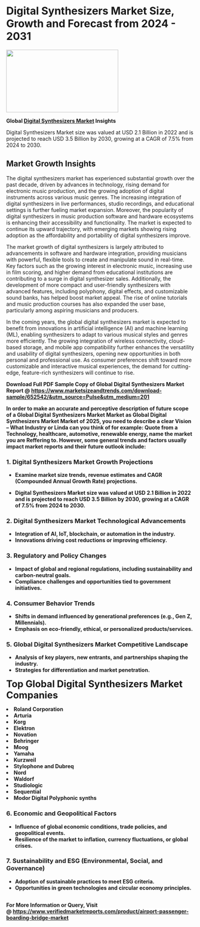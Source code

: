 <H1>Digital Synthesizers Market Size, Growth and Forecast from 2024 - 2031</H1><img class="aligncenter size-medium wp-image-584254" src="https://thirdeyenews.in/wp-content/uploads/2024/09/Global-Market-Research-300x168.jpeg" alt="" width="300" height="168" /><p><strong>Global&nbsp;<a href="https://www.marketsizeandtrends.com/download-sample/652542/&amp;utm_source=Pulse&amp;utm_medium=201">Digital Synthesizers Market</a> Insights</strong></p><p>Digital Synthesizers Market size was valued at USD 2.1 Billion in 2022 and is projected to reach USD 3.5 Billion by 2030, growing at a CAGR of 7.5% from 2024 to 2030.</p><p><h2>Market Growth Insights</h2> <p>The digital synthesizers market has experienced substantial growth over the past decade, driven by advances in technology, rising demand for electronic music production, and the growing adoption of digital instruments across various music genres. The increasing integration of digital synthesizers in live performances, studio recordings, and educational settings is further fueling market expansion. Moreover, the popularity of digital synthesizers in music production software and hardware ecosystems is enhancing their accessibility and functionality. The market is expected to continue its upward trajectory, with emerging markets showing rising adoption as the affordability and portability of digital synthesizers improve.</p> <p><strong></strong></p> <p>The market growth of digital synthesizers is largely attributed to advancements in software and hardware integration, providing musicians with powerful, flexible tools to create and manipulate sound in real-time. Key factors such as the growing interest in electronic music, increasing use in film scoring, and higher demand from educational institutions are contributing to a surge in digital synthesizer sales. Additionally, the development of more compact and user-friendly synthesizers with advanced features, including polyphony, digital effects, and customizable sound banks, has helped boost market appeal. The rise of online tutorials and music production courses has also expanded the user base, particularly among aspiring musicians and producers.</p> <p>In the coming years, the global digital synthesizers market is expected to benefit from innovations in artificial intelligence (AI) and machine learning (ML), enabling synthesizers to adapt to various musical styles and genres more efficiently. The growing integration of wireless connectivity, cloud-based storage, and mobile app compatibility further enhances the versatility and usability of digital synthesizers, opening new opportunities in both personal and professional use. As consumer preferences shift toward more customizable and interactive musical experiences, the demand for cutting-edge, feature-rich synthesizers will continue to rise.</p> <p><strong></p><p><span class=""><strong>Download Full PDF Sample Copy of Global Digital Synthesizers Market Report</strong> @ <a href="https://www.marketsizeandtrends.com/download-sample/652542/&amp;utm_source=Pulse&amp;utm_medium=201" target="_blank">https://www.marketsizeandtrends.com/download-sample/652542/&amp;utm_source=Pulse&amp;utm_medium=201</a></span></p><p>In order to make an accurate and perceptive description of future scope of a Global&nbsp;Digital Synthesizers Market Market as Global&nbsp;Digital Synthesizers Market Market of 2025, you need to describe a clear Vision &ndash; What Industry or Linda can you think of for example: Quote from a Technology, healthcare, automotive, renewable energy, name the market you are Reffering to. However, some general trends and factors usually impact market reports and their future outlook include:</p><h3>1.&nbsp;<strong>Digital Synthesizers Market Growth Projections</strong></h3><ul><li>Examine market size trends, revenue estimates and CAGR (Compounded Annual Growth Rate) projections.</li><li><p>Digital Synthesizers Market size was valued at USD 2.1 Billion in 2022 and is projected to reach USD 3.5 Billion by 2030, growing at a CAGR of 7.5% from 2024 to 2030.</p></li></ul><h3>2.&nbsp;<strong>Digital Synthesizers Market Technological Advancements</strong></h3><ul><li>Integration of AI, IoT, blockchain, or automation in the industry.</li><li>Innovations driving cost reductions or improving efficiency.</li></ul><h3>3.&nbsp;<strong>Regulatory and Policy Changes</strong></h3><ul><li>Impact of global and regional regulations, including sustainability and carbon-neutral goals.</li><li>Compliance challenges and opportunities tied to government initiatives.</li></ul><h3>4.&nbsp;<strong>Consumer Behavior Trends</strong></h3><ul><li>Shifts in demand influenced by generational preferences (e.g., Gen Z, Millennials).</li><li>Emphasis on eco-friendly, ethical, or personalized products/services.</li></ul><h3>5.&nbsp;<strong>Global Digital Synthesizers Market Competitive Landscape</strong></h3><ul><li>Analysis of key players, new entrants, and partnerships shaping the industry.</li><li>Strategies for differentiation and market penetration.</li></ul><p data-pm-slice="1 1 []"><span style="color: inherit; font-family: inherit; font-size: 25px;">Top Global Digital Synthesizers Market Companies</span></p><div class="" data-test-id=""><p><li>Roland Corporation</li><li> Arturia</li><li> Korg</li><li> Elektron</li><li> Novation</li><li> Behringer</li><li> Moog</li><li> Yamaha</li><li> Kurzweil</li><li> Stylophone and Dubreq</li><li> Nord</li><li> Waldorf</li><li> Studiologic</li><li> Sequential</li><li> Modor Digital Polyphonic synths</li></p></div><h3>6.&nbsp;<strong>Economic and Geopolitical Factors</strong></h3><ul><li>Influence of global economic conditions, trade policies, and geopolitical events.</li><li>Resilience of the market to inflation, currency fluctuations, or global crises.</li></ul><h3>7.&nbsp;<strong>Sustainability and ESG (Environmental, Social, and Governance)</strong></h3><ul><li>Adoption of sustainable practices to meet ESG criteria.</li><li>Opportunities in green technologies and circular economy principles.</li></ul><h2><strong style="font-size: 14px;">For More Information or Query, Visit @&nbsp;</strong><a style="background-color: #ffffff; font-size: 14px;" href="https://www.marketsizeandtrends.com/report/digital-synthesizers-market/" target="_blank">https://www.verifiedmarketreports.com/product/airport-passenger-boarding-bridge-market</a></h2>
